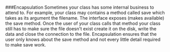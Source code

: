 <!--djw:done for now-->
###Encapsulation
Sometimes your class has some internal business to attend to. For example, your class may contains a method called save which takes as its argument the filename. The interface exposes (makes available) the save method. Once the user of your class calls that method your class still has to make sure the file doesn't exist create it on the disk, write the data and close the connection to the file. Encapsulation ensures that the user only knows about the save method and not every little detail required to make save work.



